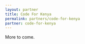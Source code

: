 ```yaml
---
layout: partner
title: Code For Kenya
permalink: partners/code-for-kenya
partner: code-for-kenya
---
```


<!--more-->

More to come.